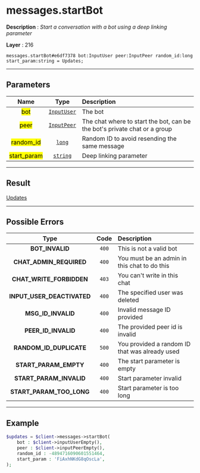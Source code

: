 # messages.startBot

**Description** : *Start a conversation with a bot using a deep linking parameter*

**Layer** : 216

```tl
messages.startBot#e6df7378 bot:InputUser peer:InputPeer random_id:long start_param:string = Updates;
```

---

## Parameters

| Name | Type | Description |
| :---: | :---: | :--- |
| <mark>bot</mark> | [`InputUser`](type/InputUser) | The bot |
| <mark>peer</mark> | [`InputPeer`](type/InputPeer) | The chat where to start the bot, can be the bot's private chat or a group |
| <mark>random_id</mark> | [`long`](type/long) | Random ID to avoid resending the same message |
| <mark>start_param</mark> | [`string`](type/string) | Deep linking parameter |

---

## Result

[Updates](type/Updates)

---

## Possible Errors

| Type | Code | Description |
| :---: | :---: | :--- |
| **BOT_INVALID** | `400` | This is not a valid bot |
| **CHAT_ADMIN_REQUIRED** | `400` | You must be an admin in this chat to do this |
| **CHAT_WRITE_FORBIDDEN** | `403` | You can't write in this chat |
| **INPUT_USER_DEACTIVATED** | `400` | The specified user was deleted |
| **MSG_ID_INVALID** | `400` | Invalid message ID provided |
| **PEER_ID_INVALID** | `400` | The provided peer id is invalid |
| **RANDOM_ID_DUPLICATE** | `500` | You provided a random ID that was already used |
| **START_PARAM_EMPTY** | `400` | The start parameter is empty |
| **START_PARAM_INVALID** | `400` | Start parameter invalid |
| **START_PARAM_TOO_LONG** | `400` | Start parameter is too long |

---

## Example

```php
$updates = $client->messages->startBot(
	bot : $client->inputUserEmpty(),
	peer : $client->inputPeerEmpty(),
	random_id : -4894716090601551464,
	start_param : 'FiAxhNKdG8qOscLa',
);
```